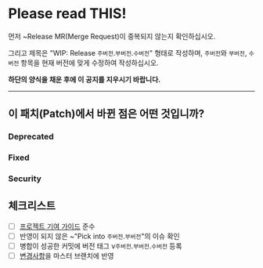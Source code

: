 Please read **THIS**!
==========
먼저 \~Release MR(Merge Request)이 중복되지 않는지 확인하십시오.

그리고 제목은 "WIP: Release `주버전`.`부버전`.`수버전`" 형태로 작성하며,
`주버전`와 `부버전`, `수버전` 항목을 현재 버전에 맞게 수정하여 작성하십시오.

**하단의 양식을 채운 후에 이 공지를 지우시기 바랍니다.**

------
이 패치(Patch)에서 바뀐 점은 어떤 것입니까?
----------
### Deprecated
<!-- 차후에 제거될 기능 -->

### Fixed
<!-- 수정된 버그 -->

### Security
<!-- 취약점 보안 내용 -->

체크리스트
----------
- [ ] [프로젝트 기여 가이드](CONTRIBUTING.md) 준수
- [ ] 반영이 되지 않은 \~"Pick into `주버전`.`부버전`"의 이슈 확인
- [ ] 병합이 성공한 커밋에 버전 태그 v`주버전`.`부버전`.`수버전` 등록
- [ ] [변경사항](CHANGELOG.md)을 마스터 브랜치에 반영
